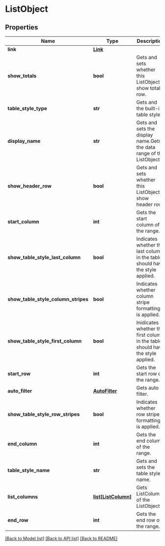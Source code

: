 # ListObject

## Properties
Name | Type | Description | Notes
------------ | ------------- | ------------- | -------------
**link** | [**Link**](Link.md) |  | [optional] 
**show_totals** | **bool** | Gets and sets whether this ListObject show total row. | [optional] 
**table_style_type** | **str** | Gets and the built-in table style. | [optional] 
**display_name** | **str** | Gets and sets the display name.Gets the data range of the ListObject. | [optional] 
**show_header_row** | **bool** | Gets and sets whether this ListObject show header row.              | [optional] 
**start_column** | **int** | Gets the start column of the range. | [optional] 
**show_table_style_last_column** | **bool** | Indicates whether the last column in the table should have the style applied. | [optional] 
**show_table_style_column_stripes** | **bool** | Indicates whether column stripe formatting is applied. | [optional] 
**show_table_style_first_column** | **bool** | Inidicates whether the first column in the table should have the style applied. | [optional] 
**start_row** | **int** | Gets the start row of the range. | [optional] 
**auto_filter** | [**AutoFilter**](AutoFilter.md) | Gets auto filter.              | [optional] 
**show_table_style_row_stripes** | **bool** | Indicates whether row stripe formatting is applied. | [optional] 
**end_column** | **int** | Gets the end column of the range. | [optional] 
**table_style_name** | **str** | Gets and sets the table style name. | [optional] 
**list_columns** | [**list[ListColumn]**](ListColumn.md) | Gets ListColumns of the ListObject. | [optional] 
**end_row** | **int** | Gets the end row of the range. | [optional] 

[[Back to Model list]](../README.md#documentation-for-models) [[Back to API list]](../README.md#documentation-for-api-endpoints) [[Back to README]](../README.md)


